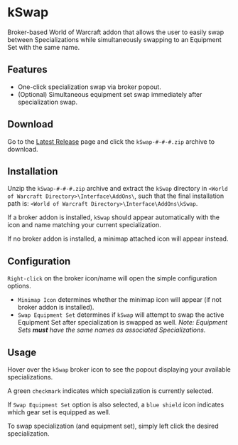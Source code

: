 # kSwap

Broker-based World of Warcraft addon that allows the user to easily swap between Specializations while simultaneously swapping to an Equipment Set with the same name.

## Features

- One-click specialization swap via broker popout.
- (Optional) Simultaneous equipment set swap immediately after specialization swap.

## Download

Go to the [Latest Release](https://github.com/GabeStah/kSwap/releases/latest) page and click the `kSwap-#-#-#.zip` archive to download.

## Installation

Unzip the `kSwap-#-#-#.zip` archive and extract the `kSwap` directory in `<World of Warcraft Directory>\Interface\AddOns\`, such that the final installation path is: `<World of Warcraft Directory>\Interface\AddOns\kSwap`.

If a broker addon is installed, `kSwap` should appear automatically with the icon and name matching your current specialization.

If no broker addon is installed, a minimap attached icon will appear instead.

## Configuration

`Right-click` on the broker icon/name will open the simple configuration options.

- `Minimap Icon` determines whether the minimap icon will appear (if not broker addon is installed).
- `Swap Equipment Set` determines if `kSwap` will attempt to swap the active Equipment Set after specialization is swapped as well.  _Note: Equipment Sets **must** have the same names as associated Specializations._

## Usage

Hover over the `kSwap` broker icon to see the popout displaying your available specializations.

A green `checkmark` indicates which specialization is currently selected.

If `Swap Equipment Set` option is also selected, a `blue shield` icon indicates which gear set is equipped as well.

To swap specialization (and equipment set), simply left click the desired specialization.
